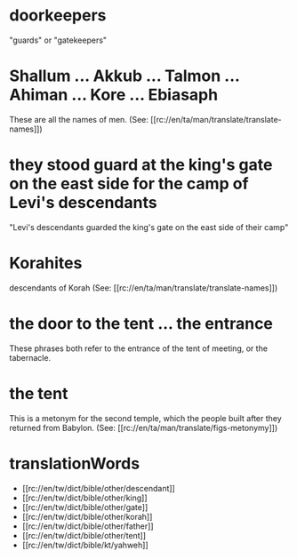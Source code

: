 # doorkeepers

"guards" or "gatekeepers"

# Shallum ... Akkub ... Talmon ... Ahiman ... Kore ... Ebiasaph

These are all the names of men. (See: [[rc://en/ta/man/translate/translate-names]])

# they stood guard at the king's gate on the east side for the camp of Levi's descendants

"Levi's descendants guarded the king's gate on the east side of their camp"

# Korahites

descendants of Korah (See: [[rc://en/ta/man/translate/translate-names]])

# the door to the tent ... the entrance

These phrases both refer to the entrance of the tent of meeting, or the tabernacle.

# the tent

This is a metonym for the second temple, which the people built after they returned from Babylon. (See: [[rc://en/ta/man/translate/figs-metonymy]])

# translationWords

* [[rc://en/tw/dict/bible/other/descendant]]
* [[rc://en/tw/dict/bible/other/king]]
* [[rc://en/tw/dict/bible/other/gate]]
* [[rc://en/tw/dict/bible/other/korah]]
* [[rc://en/tw/dict/bible/other/father]]
* [[rc://en/tw/dict/bible/other/tent]]
* [[rc://en/tw/dict/bible/kt/yahweh]]